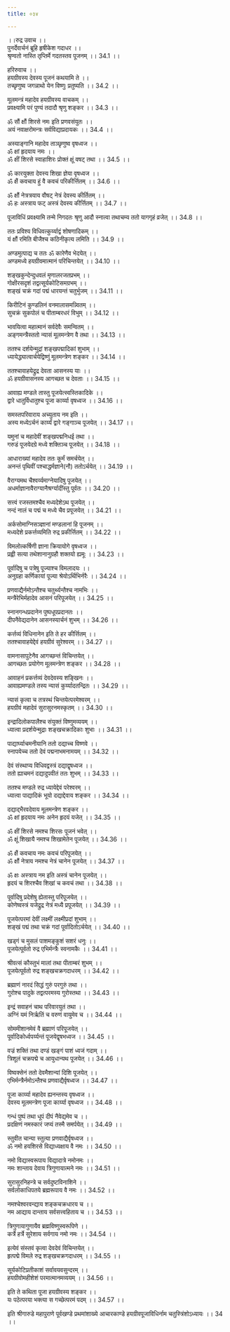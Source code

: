 ```yaml
---
title: ०३४

---
```

।।रुद्र उवाच ।।  
पुनर्देवार्चनं ब्रूहि हृषीकेश गदाधर ।।  
श्रृण्वतो नास्ति तृप्तिर्मे गदतस्तव पूजनम् ।। 34.1 ।।  
  
हरिरुवाच ।।  
हयग्रीवस्य देवस्य पूजनं कथयामि ते ।।  
तच्छृणुष्व जगन्नाथो येन विष्णुः प्रतुष्यति ।। 34.2 ।।  
  
मूलमन्त्रं महादेव हयग्रीवस्य वाचकम् ।।  
प्रवक्ष्यामि परं पुण्यं तदादौ श्रृणु शङ्कर ।। 34.3 ।।  
  
ॐ सौं क्षौं शिरसे नमः इति प्रणवसंयुतः ।।  
अयं नवाक्षरोमन्त्रः सर्वविद्याप्रदायकः ।। 34.4 ।।  
  
अस्याङ्गानि महादेव ताञ्छृणुष्व वृषध्वज ।।  
ॐ क्षां हृदयाय नमः ।।  
ॐ क्षीं शिरसे स्वाहाशिरः प्रोक्तं क्षूं वषट् तथा ।। 34.5 ।।  
  
ॐ कारयुक्ता देवस्य शिखा ज्ञेया वृषध्वज ।।  
ॐ क्षैं कवचाय हुं वै कवचं परिकीर्त्तितम् ।। 34.6 ।।  
  
ॐ क्षौं नेत्रत्रयाय वौषट्‌ नेत्रं देवस्य कीर्तितम् ।।  
ॐ हः अस्त्राय फट् अस्त्रं देवस्य कीर्त्तितम् ।। 34.7 ।।  
  
पूजाविधिं प्रवक्ष्यामि तन्मे निगदतः श्रृणु आदौ स्नात्वा तथाचम्य ततो यागगृहं व्रजेत् ।। 34.8 ।।  
  
ततः प्रविश्य विधिवत्कुर्य्याद्वं शोषणादिकम् ।।  
यं क्षौं रमिति बीजैश्च कठिनीकृत्य लमिति ।। 34.9 ।।  
  
अण्डमुत्पाद्य च ततः ॐ कारेणैव भेदयेत् ।।  
अण्डमध्ये हयग्रीवमात्मानं परिचिन्तयेत् ।। 34.10 ।।  
  
शङ्खकुन्देन्दुधवलं मृणालरजतप्रभम् ।।  
गोक्षीरसदृशं तद्वत्सूर्यकोटिसमग्रभम् ।।  
शङ्खं चक्रं गदां पद्मं धारयन्तं चतुर्भुजम् ।। 34.11 ।।  
  
किरीटिनं कुण्डलिनं वनमालासमन्न्वितम् ।।  
सुचक्रं सुकपोलं च पीताम्बरधरं विभुम् ।। 34.12 ।।  
  
भावयित्वा महात्मानं सर्वदेवैः समन्वितम् ।।  
अङ्गमन्त्रैस्ततो न्यासं मूलमन्त्रेण वै तथा ।। 34.13 ।।  
  
ततश्च दर्शयेन्मुद्रां शङ्खपद्मादिकां शुभाम् ।।  
ध्यायेद्ध्यात्वार्चयेद्विष्णुं मूलमन्त्रेण शङ्कर ।। 34.14 ।।  
  
ततश्चावाहयेद्रुद्र देवता आसनस्य याः ।।  
ॐ हयग्रीवासनस्य आगच्छत च देवताः ।। 34.15 ।।  
  
आवाह्य मण्डले तास्तु पूजयेत्स्वस्तिकादिके ।।  
द्वारे धातुर्विधातुश्च पूजा कार्य्या वृषध्वज ।। 34.16 ।।  
  
समस्तपरिवाराय अच्युताय नम इति ।।  
अस्य मध्येऽर्चनं कार्य्यं द्वारे गङ्गाञ्च पूजयेत् ।। 34.17 ।।  
  
यमुनां च महादेवीं शङ्खपद्मनिधई तथा ।।  
गरुडं पूजयेदग्रे मध्ये शक्तिञ्च पूजयेत् ।। 34.18 ।।  
  
आधाराख्यां महादेव ततः कूर्मं समर्चयेत् ।।  
अनन्तं पृथिवीं पश्चाद्धर्मज्ञाने(नौ) ततोऽर्चयेत् ।। 34.19 ।।  
  
वैराग्यमथ चैश्वर्य्यमाग्नेयादिषु पूजयेत् ।।  
अधर्माज्ञानावैराग्यानैश्रर्ग्यादींस्तु पूर्वतः ।। 34.20 ।।  
  
सत्त्वं रजस्तमश्चैव मध्यदेशेऽथ पूजयेत् ।।  
नन्दं नालं च पद्मं च मध्ये चैव प्रपूजयेत् ।। 34.21 ।।  
  
अर्कसोमाग्निसञ्ज्ञानां मण्डलानां हि पूजनम् ।।  
मध्यदेशे प्रकर्त्तव्यमिति रुद्र प्रकीर्त्तितम् ।। 34.22 ।।  
  
विमलोत्कर्षिणी ज्ञाना क्रियायोगे वृषध्वज ।।  
प्रह्वी सत्या तथेशानानुग्रहौ शक्तयो ह्यमूः ।। 34.23 ।।  
  
पूर्वादिषु च पत्रेषु पूज्याश्च विमलादयः ।।  
अनुग्रहा कर्णिकायां पूज्या श्रेयोऽर्थिभिर्नरैः ।। 34.24 ।।  
  
प्रणवाद्यैर्नमोऽन्तैश्च चतुर्थ्यन्तैश्च नामभिः ।।  
मन्त्रैरेभिर्महादेव आसनं परिपूजयेत् ।। 34.25 ।।  
  
स्नानगन्धप्रदानेन पुष्पधूपप्रदानतः ।।  
दीपनैवेद्यदानेन आसनस्यार्चनं शुभम् ।। 34.26 ।।  
  
कर्त्तव्यं विधिनानेन इति ते हर कीर्त्तितम् ।।  
ततश्चावाहयेद्देवं हयग्रीवं सुरेश्वरम् ।। 34.27 ।।  
  
वामनासापुटेनैव आगच्छन्तं विचिन्तयेत् ।।  
आगच्छतः प्रयोगेण मूलमन्त्रेण शङ्कर ।। 34.28 ।।  
  
आवाहनं प्रकर्त्तव्यं देवदेवस्य शङ्खिनः ।।  
आवाह्यमण्डले तस्य न्यासं कुर्य्यादतन्द्रितः ।। 34.29 ।।  
  
न्यासं कृत्वा च तत्रस्थं चिन्तयेत्परमेश्वरम् ।।  
हयग्रीवं महादेवं सुरासुरनमस्कृतम् ।। 34.30 ।।  
  
इन्द्रादिलोकपालैश्च संयुक्तं विष्णुमव्ययम् ।।  
ध्यात्वा प्रदर्शयेन्मुद्राः शङ्खचक्रादिकाः शुभाः ।। 34.31 ।।  
  
पाद्यार्घ्याचमनीयानि ततो दद्याच्च विष्णवे ।।  
स्नापयेच्च ततो देवं पद्मनाभमनामयम् ।। 34.32 ।।  
  
देवं संस्थाप्य विधिवद्वस्त्रं दद्याद्वृषध्वज ।।  
ततो ह्याचमनं दद्यादुपवीतं ततः शुभम् ।। 34.33 ।।  
  
ततश्च मण्डले रुद्र ध्यायेद्देवं परेश्वरम् ।।  
ध्यात्वा पाद्यादिकं भूयो दद्याद्देवाय शङ्कर ।। 34.34 ।।  
  
दद्याद्भैरवदेवाय मूलमन्त्रेण शङ्कर ।।  
ॐ क्षां हृदयाय नमः अनेन हृदयं यजेत् ।। 34.35 ।।  
  
ॐ क्षीं शिरसे नमश्च शिरसः पूजनं भवेत् ।।  
ॐ क्षूं शिखायै नमश्च शिखामेतेन पूजयेत् ।। 34.36 ।।  
  
ॐ क्षैं कवचाय नमः कवचं परिपूजयेत् ।।  
ॐ क्षौं नेत्राय नमश्च नेत्रं चानेन पूजयेत् ।। 34.37 ।।  
  
ॐ क्षः अस्त्राय नम इति अस्त्रं चानेन पूजयेत् ।।  
हृदयं च शिरश्चैव शिखां च कवचं तथा ।। 34.38 ।।  
  
पूर्वादिषु प्रदेशेषु ह्येतास्तु परिपूजयेत् ।।  
कोणेष्वस्त्रं यजेद्रुद्र नेत्रं मध्यै प्रपूजयेत् ।। 34.39 ।।  
  
पूजयेत्परमां देवीं लक्ष्मीं लक्ष्मीप्रदां शुभाम् ।।  
शङ्खं पद्मं तथा चक्रं गदां पूर्वादितोऽर्चयेत् ।। 34.40 ।।  
  
खड्गं च मुसलं पाशमङ्कुशं सशरं धनुः ।।  
पूजयेत्पूर्वतो रुद्र एभिर्मन्त्रैः स्वनामकैः ।। 34.41 ।।  
  
श्रीवत्सं कौस्तुभं मालां तथा पीताम्बरं शुभम् ।।  
पूजयेत्पूर्वतो रुद्र शङ्खचक्रगदाधरम् ।। 34.42 ।।  
  
ब्रह्माणं नारदं सिद्धं गुरुं परगुरुं तथा ।।  
गुरोश्च पादुके तद्वत्परमस्य गुरोस्तथा ।। 34.43 ।।  
  
इन्द्रं सवाहनं चाथ परिवारयुतं तथा ।।  
अग्निं यमं निर्ऋतिं च वरुणं वायुमेव च ।। 34.44 ।।  
  
सोममीशानमेवं वै ब्रह्माणं परिपूजयेत् ।।  
पूर्वादिकोर्ध्वपर्य्यन्तं पूजयेद्वृषभध्वज ।। 34.45 ।।  
  
वज्रं शक्तिं तथा दण्डं खङ्गं पाशं ध्वजं गदाम् ।।  
त्रिशूलं चक्रपद्मे च आयुधान्यथ पूजयेत् ।। 34.46 ।।  
  
विष्वक्सेनं ततो देवमैशान्यां दिशि पूजयेत् ।।  
एभिर्मन्त्रैर्नमोऽन्तैश्च प्रणवाद्यैर्वृषध्वज ।। 34.47 ।।  
  
पूजा कार्य्या महादेव ह्यनन्तस्य वृषध्वज ।।  
देवस्य मूलमन्त्रेण पूजा कार्य्या वृषध्वज ।। 34.48 ।।  
  
गन्धं पुष्पं तथा धूपं दीपं नैवेद्यमेव च ।।  
प्रदक्षिणं नमस्कारं जप्यं तस्मै समर्पयेत् ।। 34.49 ।।  
  
स्तुवीत चान्या स्तुत्या प्रणवाद्यैर्वृषध्वज ।।  
ॐ नमो हयशिरसे विद्याध्यक्षाय वै नमः ।। 34.50 ।।  
  
नमो विद्यास्वरूपाय विद्यादात्रे नमोनमः ।।  
नमः शान्ताय देवाय त्रिगुणायात्मने नमः ।। 34.51 ।।  
  
सुरासुरनिहन्त्रे च सर्वदुष्टविनाशिने ।।  
सर्वलोकाधिपतये ब्रह्मरूपाय वै नमः ।। 34.52 ।।  
  
नमश्चेश्वरवन्द्याय शङ्कचक्रधारय च ।।  
नम आद्याय दान्ताय सर्वसत्त्वहिताय च ।। 34.53 ।।  
  
त्रिगुणायागुणायैव ब्रह्मविष्णुस्वरूपिणे ।।  
कर्त्रे हर्त्रे सुरेशाय सर्वगाय नमो नमः ।। 34.54 ।।  
  
इत्येवं संस्तवं कृत्वा देवदेवं विचिन्तयेत् ।।  
हृत्पद्मे विमले रुद्र शङ्खचक्रगदाधरम् ।। 34.55 ।।  
  
सूर्यकोटिप्रतीकाशं सर्वावयवसुन्दरम् ।।  
हयग्रीवोमहीशेशं परमात्मानमव्ययम् ।। 34.56 ।।  
  
इति ते कथिता पूजा हयग्रीवस्य शङ्कर ।।  
यः पठेत्परया भक्त्या स गच्छेत्परमं पदम् ।। 34.57 ।।  
  
इति श्रीगारुडे महापुराणे पूर्वखण्डे प्रथमांशाख्ये आचारकाण्डे हयग्रीवपूजाविधिर्नाम चतुस्त्रिंशोऽध्यायः ।। 34 ।।